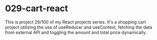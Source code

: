 # 029-cart-react
This is project 29/100 of my React projects series. It's a shopping cart project utilizing the use of useReducer and useContext, fetching the data from external API and toggling the amount and total price dynamically.